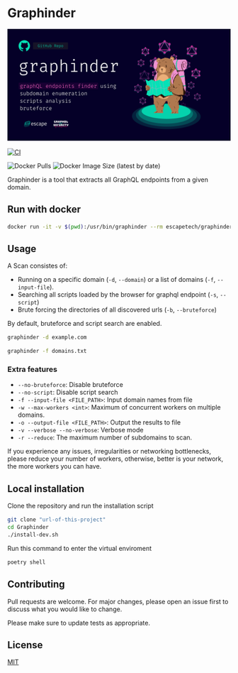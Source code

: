 # Graphinder

![Banner](banner.png)

[![CI](https://github.com/Escape-Technologies/graphinder/actions/workflows/ci.yaml/badge.svg)](https://github.com/Escape-Technologies/graphinder/actions/workflows/ci.yaml)

![Docker Pulls](https://img.shields.io/docker/pulls/escapetech/graphinder)
![Docker Image Size (latest by date)](https://img.shields.io/docker/image-size/escapetech/graphinder)

Graphinder is a tool that extracts all GraphQL endpoints from a given domain.

## Run with docker

```bash
docker run -it -v $(pwd):/usr/bin/graphinder --rm escapetech/graphinder graphinder -d example.com
```

## Usage

A Scan consistes of:

- Running on a specific domain (`-d`, `--domain`) or a list of domains (`-f`, `--input-file`).
- Searching all scripts loaded by the browser for graphql endpoint (`-s`, `--script`)
- Brute forcing the directories of all discovered urls (`-b`, `--bruteforce`)

By default, bruteforce and script search are enabled.

```bash
graphinder -d example.com
```

```bash
graphinder -f domains.txt
```

### Extra features

- `--no-bruteforce`: Disable bruteforce
- `--no-script`: Disable script search
- `-f --input-file <FILE_PATH>`: Input domain names from file
- `-w --max-workers <int>`: Maximum of concurrent workers on multiple domains.
- `-o --output-file <FILE_PATH>`: Output the results to file
- `-v --verbose --no-verbose`: Verbose mode
- `-r --reduce`: The maximum number of subdomains to scan.

If you experience any issues, irregularities or networking bottlenecks, please reduce your number of workers, otherwise, better is your network, the more workers you can have.

## Local installation

Clone the repository and run the installation script

```bash
git clone "url-of-this-project"
cd Graphinder
./install-dev.sh
```

Run this command to enter the virtual enviroment

```bash
poetry shell
```

## Contributing

Pull requests are welcome. For major changes, please open an issue first to discuss what you would like to change.

Please make sure to update tests as appropriate.

## License

[MIT](https://choosealicense.com/licenses/mit/)
